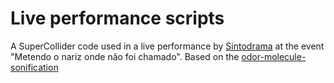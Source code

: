 # Live performance scripts

A SuperCollider code used in a live performance by [Sintodrama](http://sintodrama.bandcamp.com) at the event "Metendo o nariz onde não foi chamado". Based on the [odor-molecule-sonification](https://github.com/kauewerner/odor-molecule-sonification)
